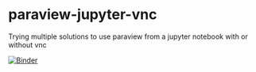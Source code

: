 # paraview-jupyter-vnc
Trying multiple solutions to use paraview from a jupyter notebook with or without vnc

[![Binder](https://mybinder.org/badge_logo.svg)](https://mybinder.org/v2/gh/SofianeB/paraview-jupyter-vnc/HEAD?urlpath=/lab/tree/home/jovyan)
